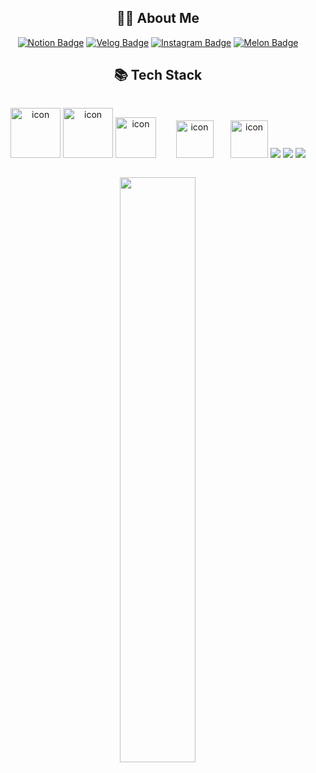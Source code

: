 <div align="center">
	<h2>🖐🏻 About Me </h2> 
	
[![Notion Badge](https://img.shields.io/badge/Notion-Portfolio-white?style=flat-square&logo=Notion)](https://osohyun.notion.site/osohyun/886b9da22bd8417db901a22578332116)
[![Velog Badge](https://img.shields.io/badge/Velog-@osohyun0224-Brightgreen?style=flat-square&logo=Velog)](https://velog.io/@osohyun0224/)
[![Instagram Badge](https://img.shields.io/badge/Instagram-@iamsounii_-white?style=flat-square&logo=Instagram&logoColor=Whitepurple)](https://instagram.com/iamsounii_)
[![Melon Badge](https://img.shields.io/badge/Melon-playlist-Brightgreen?style=flat-square&logo=applemusic)](https://www.melon.com/mymusic/playlist/mymusicplaylistview_inform.htm?plylstSeq=507959277)
<br/>
<h2>📚 Tech Stack </h2> 
<div align="center">
  <p herf="https://skillicons.dev" style="display: inline-block; width="49%" >
    <img alt= "icon" wide="80" height="80" src ="https://techstack-generator.vercel.app/js-icon.svg">
    <img alt= "icon" wide="80" height="80" src ="https://techstack-generator.vercel.app/ts-icon.svg">
    <img alt= "icon" wide="65" height="65" src ="https://techstack-generator.vercel.app/react-icon.svg">
     &nbsp&nbsp&nbsp&nbsp&nbsp&nbsp
    <img alt= "icon" wide="60" height="60" src ="https://www.datocms-assets.com/75941/1657707878-nextjs_logo.png">
&nbsp
&nbsp
&nbsp
<img alt= "icon" wide="60" height="60" src ="https://techstack-generator.vercel.app/redux-icon.svg">
  </p> 
    <img src="https://skillicons.dev/icons?i=vue,nodejs,firebase,vite&perline="/>
    <img src="https://skillicons.dev/icons?i=sass,styledcomponents,tailwindcss&perline="/>
    <img src="https://skillicons.dev/icons?i=figma,ps&perline=7"/>  </p>
  <img src="https://github-readme-stats.vercel.app/api?username=osohyun0224&show_icons=true&theme=gotham" style="vertical-align: top; display: inline block;"width="49%" />
</div>

